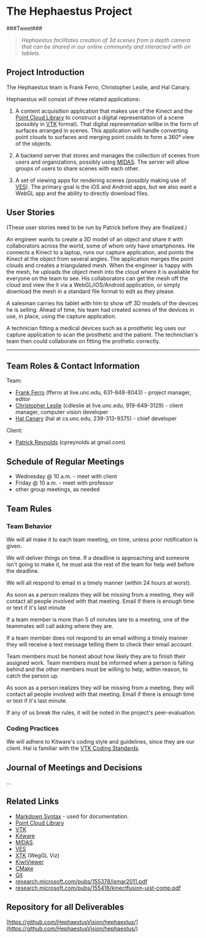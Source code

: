 The Hephaestus Project
======================

###Tweet###

> _Hephaestus facilitates creation of 3d scenes from a depth camera that can be shared in our online community and interacted with on tablets._

## Project Introduction ##

The Hephaestus team is Frank Ferro, Christopher Leslie, and Hal Canary.

Hephaestus will consist of three related applications:

1. A content acquisition application that makes use of the Kinect and the [Point Cloud Library](http://pointclouds.org/) to construct a digital representation of a scene (possibly in [VTK](http://www.vtk.org/) format).  That digital representation willbe in the form of surfaces arranged in scenes.  This application will handle converting point clouds to surfaces and merging point coulds to form a 360&#176; view of the objects.

2. A backend server that stores and manages the collection of scenes from users and organizations, possibly using [MIDAS](http://www.midasplatform.org/).  The server will allow groups of users to share scenes with each other.

3. A set of viewing apps for rendering scenes (possibly making use of [VES](http://www.vtk.org/Wiki/VES)).  The primary goal is the iOS and Android apps, but we also want a WebGL app and the ability to directly download files.

## User Stories ##

(These user stories need to be run by Patrick before they are finalized.)

An engineer wants to create a 3D model of an object and share it with collaborators across the world, some of whom only have smartphones.  He connects a Kinect to a laptop, runs our capture application, and points the Kinect at the object from several angles.  The application merges the point clouds and creates a triangulated mesh.  When the engineer is happy with the mesh, he uploads the object mesh into the cloud where it is available for everyone on the team to see.  His collaborators can get the mesh off the cloud and view the it via a WebGL/iOS/Android application, or simply download the mesh in a standard file format to edit as they please.

A salesman carries his tablet with him to show off 3D models of the devices he is selling.  Ahead of time, his team had created scenes of the devices in use, in place, using the capture application.

A technician fitting a medical devices such as a prosthetic leg uses our capture application to scan the prosthetic and the patient.  The technictian's team then could collaborate on fitting the prothetic correctly.

* * *

## Team Roles &amp; Contact Information ##

Team:
- [Frank Ferro](http://www.unc.edu/~fferro/) (fferro at live.unc.edu, 631-848-8043) - project manager, editor
- [Christopher Leslie](http://cs.unc.edu/~cdleslie/) (cdleslie at live.unc.edu, 919-649-3129) - client manager, computer vision developer
- [Hal Canary](http://cs.unc.edu/~hal/) (hal at cs.unc.edu, 239-313-9375) - chief developer

Client:
- [Patrick Reynolds](http://www.cs.unc.edu/~cpatrick/) (cpreynolds at gmail.com)

## Schedule of Regular Meetings ##

- Wednesday @ 10 a.m. - meet with client
- Friday @ 10 a.m. - meet with professor
- other group meetings, as needed

## Team Rules ##

### Team Behavior ###

We will all make it to each team meeting, on time, unless prior notification is given.

We will deliver things on time.  If a deadline is approaching and someone isn't going to make it, he must ask the rest of the team for help well before the deadline.

We will all respond to email in a timely manner (within 24 hours at worst).

As soon as a person realizes they will be missing from a meeting, they will contact all people involved with that meeting. Email if there is enough time or text if it's last minute

If a team member is more than 5 of minutes late to a meeting, one of the teammates will call asking where they are.

If a team member does not respond to an email withing a timely manner they will receive a text message telling them to check their email account.

Team members must be honest about how likely they are to finish their assigned work. Team members must be informed when a person is falling behind and the other members must be willing to help, within reason, to catch the person up.  

As soon as a person realizes they will be missing from a meeting, they will contact all people involved with that meeting. Email if there is enough time or text if it's last minute.

If any of us break the rules, it will be noted in the project's peer-evaluation.

### Coding Practices ###

We will adhere to Kitware's coding style and guidelines, since they are our client.  Hal is familiar with the [VTK Coding Standards](http://www.vtk.org/Wiki/VTK_Coding_Standards).

## Journal of Meetings and Decisions ##

...

## Related Links ##

- [Markdown Syntax](http://daringfireball.net/projects/markdown/syntax) - used for documentation.
- [Point Cloud Library](http://pointclouds.org/)
- [VTK](http://www.vtk.org/)
- [Kitware](http://www.kitware.com/)
- [MIDAS](http://www.midasplatform.org/).
- [VES](http://www.vtk.org/Wiki/VES)
- [XTK](https://github.com/xtk/X#readme) (WegGL Viz)
- [KiwiViewer](http://www.kiwiviewer.org/)
- [CMake](http://www.cmake.org/)
- [Git](http://git-scm.com/documentation)
- [research.microsoft.com/pubs/155378/ismar2011.pdf](http://research.microsoft.com/pubs/155378/ismar2011.pdf)
- [research.microsoft.com/pubs/155416/kinectfusion-uist-comp.pdf](http://research.microsoft.com/pubs/155416/kinectfusion-uist-comp.pdf)

## Repository for all Deliverables ##

[https://github.com/HephaestusVision/hephaestus/](https://github.com/HephaestusVision/hephaestus/)
